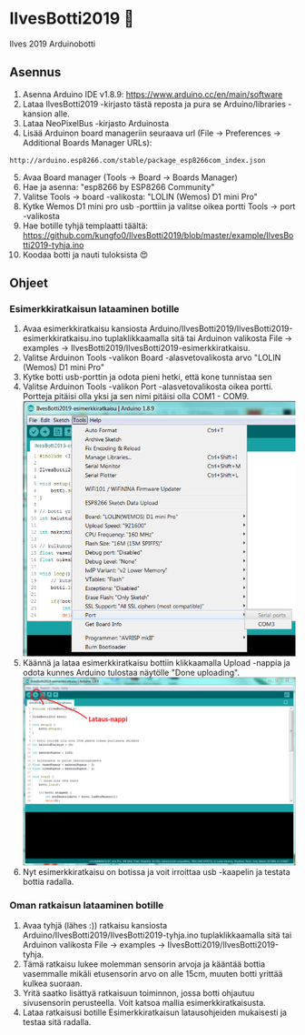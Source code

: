 # IlvesBotti2019 :robot:
Ilves 2019 Arduinobotti
## Asennus
1. Asenna Arduino IDE v1.8.9: https://www.arduino.cc/en/main/software
2. Lataa IlvesBotti2019 -kirjasto tästä reposta ja pura se Arduino/libraries -kansion alle.
3. Lataa NeoPixelBus -kirjasto Arduinosta
4. Lisää Arduinon board manageriin seuraava url (File -> Preferences -> Additional Boards Manager URLs):
```
http://arduino.esp8266.com/stable/package_esp8266com_index.json
```
5. Avaa Board manager (Tools -> Board -> Boards Manager)
6. Hae ja asenna: "esp8266 by ESP8266 Community"
7. Valitse Tools -> board -valikosta: "LOLIN (Wemos) D1 mini Pro"
8. Kytke Wemos D1 mini pro usb -porttiin ja valitse oikea portti Tools -> port -valikosta
9. Hae botille tyhjä templaatti täältä: https://github.com/kungfo0/IlvesBotti2019/blob/master/example/IlvesBotti2019-tyhja.ino
10. Koodaa botti ja nauti tuloksista :heart_eyes:

## Ohjeet
### Esimerkkiratkaisun lataaminen botille
1. Avaa esimerkkiratkaisu kansiosta Arduino/IlvesBotti2019/IlvesBotti2019-esimerkkiratkaisu.ino tuplaklikkaamalla sitä tai Arduinon valikosta File -> examples -> IlvesBotti2019/IlvesBotti2019-esimerkkiratkaisu.
2. Valitse Arduinon Tools -valikon Board -alasvetovalikosta arvo "LOLIN (Wemos) D1 mini Pro" 
3. Kytke botti usb-porttin ja odota pieni hetki, että kone tunnistaa sen
4. Valitse Arduinon Tools -valikon Port -alasvetovalikosta oikea portti. Portteja pitäisi olla yksi ja sen nimi pitäisi olla COM1 - COM9. ![Board](https://raw.githubusercontent.com/kungfo0/IlvesBotti2019/master/Arduino_tools.PNG)
5. Käännä ja lataa esimerkkiratkaisu bottiin klikkaamalla Upload -nappia ja odota kunnes Arduino tulostaa näytölle "Done uploading". ![Sketsin lataus](https://raw.githubusercontent.com/kungfo0/IlvesBotti2019/master/Arduino_ruutu.PNG)
6. Nyt esimerkkiratkaisu on botissa ja voit irroittaa usb -kaapelin ja testata bottia radalla.

### Oman ratkaisun lataaminen botille
1. Avaa tyhjä (lähes :)) ratkaisu kansiosta Arduino/IlvesBotti2019/IlvesBotti2019-tyhja.ino tuplaklikkaamalla sitä tai Arduinon valikosta File -> examples -> IlvesBotti2019/IlvesBotti2019-tyhja.
2. Tämä ratkaisu lukee molemman sensorin arvoja ja kääntää bottia vasemmalle mikäli etusensorin arvo on alle 15cm, muuten botti yrittää kulkea suoraan.
3. Yritä saatko lisättyä ratkaisuun toiminnon, jossa botti ohjautuu sivusensorin perusteella. Voit katsoa mallia esimerkkiratkaisusta.
4. Lataa ratkaisusi botille Esimerkkiratkaisun latausohjeiden mukaisesti ja testaa sitä radalla.
